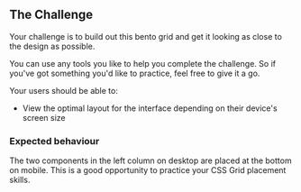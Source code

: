 ## The Challenge

Your challenge is to build out this bento grid and get it looking as close to the design as possible.

You can use any tools you like to help you complete the challenge. So if you've got something you'd like to practice, feel free to give it a go.

Your users should be able to:

- View the optimal layout for the interface depending on their device's screen size

### Expected behaviour

The two components in the left column on desktop are placed at the bottom on mobile. This is a good opportunity to practice your CSS Grid placement skills.
